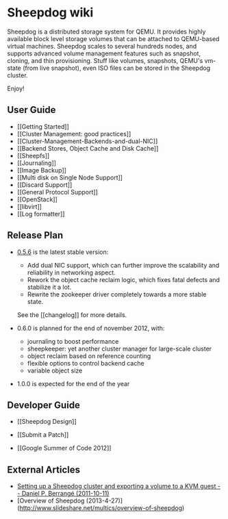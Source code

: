 # Sheepdog wiki

Sheepdog is a distributed storage system for QEMU. It provides highly available block level storage volumes that can be attached to QEMU-based virtual machines. Sheepdog scales to several hundreds nodes, and supports advanced volume management features such as snapshot, cloning, and thin provisioning. Stuff like volumes, snapshots, QEMU's vm-state (from live snapshot), even ISO files can be stored in the Sheepdog cluster.

Enjoy!

## User Guide

 * [[Getting Started]]
 * [[Cluster Management: good practices]]
 * [[Cluster-Management-Backends-and-dual-NIC]]
 * [[Backend Stores, Object Cache and Disk Cache]]
 * [[Sheepfs]]
 * [[Journaling]]
 * [[Image Backup]]
 * [[Multi disk on Single Node Support]]
 * [[Discard Support]]
 * [[General Protocol Support]]
 * [[OpenStack]]
 * [[libvirt]]
 * [[Log formatter]]

## Release Plan

 * [0.5.6](https://github.com/collie/sheepdog/tarball/v0.5.6) is the latest stable version:
   - Add dual NIC support, which can further improve the scalability and reliability in networking aspect.
   - Rework the object cache reclaim logic, which fixes fatal defects and stabilize it a lot.
   - Rewrite the zookeeper driver completely towards a more stable state.

   See the [[changelog]] for more details.

 * 0.6.0 is planned for the end of november 2012, with:
   - journaling to boost performance
   - sheepkeeper: yet another cluster manager for large-scale cluster
   - object reclaim based on reference counting
   - flexible options to control backend cache
   - variable object size


 * 1.0.0 is expected for the end of the year
 
## Developer Guide
 * [[Sheepdog Design]]
 * [[Submit a Patch]]
 
 * [[Google Summer of Code 2012]]

## External Articles
 * [Setting up a Sheepdog cluster and exporting a volume to a KVM guest -- Daniel P. Berrangé (2011-10-11)](http://berrange.com/posts/2011/10/11/setting-up-a-sheepdog-cluster-and-exporting-a-volume-to-a-kvm-guest/)
* [Overview of Sheepdog (2013-4-27)]
(http://www.slideshare.net/multics/overview-of-sheepdog)